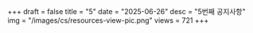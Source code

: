 +++
draft = false
title = "5"
date = "2025-06-26"
desc = "5번째 공지사항"
img = "/images/cs/resources-view-pic.png"
views = 721
+++
